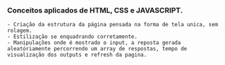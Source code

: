 ### Conceitos aplicados de HTML, CSS e JAVASCRIPT. 
    - Criação da estrutura da página pensada na forma de tela unica, sem rolagem. 
    - Estilização se enquadrando corretamente.
    - Manipulações onde é mostrado o input, a reposta gerada aleatóriamente percorrendo um array de respostas, tempo de visualização dos outputs e refresh da pagina.